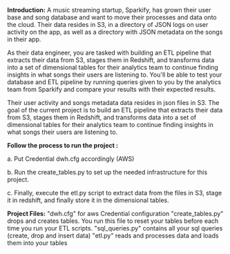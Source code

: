 **Introduction:**
A music streaming startup, Sparkify, has grown their user base and song database and want to move their processes and data onto the cloud. Their data resides in S3, in a directory of JSON logs on user activity on the app, as well as a directory with JSON metadata on the songs in their app.

As their data engineer, you are tasked with building an ETL pipeline that extracts their data from S3, stages them in Redshift, and transforms data into a set of dimensional tables for their analytics team to continue finding insights in what songs their users are listening to. You'll be able to test your database and ETL pipeline by running queries given to you by the analytics team from Sparkify and compare your results with their expected results.

Their user activity and songs metadata data resides in json files in S3. The goal of the current project is to build an ETL pipeline that extracts their data from S3, stages them in Redshift, and transforms data into a set of dimensional tables for their analytics team to continue finding insights in what songs their users are listening to.


**Follow the process to run the project :**

a. Put Credential dwh.cfg accordingly (AWS)

b. Run the create_tables.py to set up the needed infrastructure for this project.

c. Finally, execute the etl.py script to extract data from the files in S3, stage it in redshift, and finally store it in the dimensional tables.

**Project Files:**
"dwh.cfg" for aws Credential configuration
"create_tables.py" drops and creates tables. You run this file to reset your tables before each time you run your ETL scripts.
"sql_queries.py" contains all your sql queries (create, drop and insert data)
"etl.py" reads and processes data and loads them into your tables
